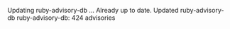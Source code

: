 Updating ruby-advisory-db ...
Already up to date.
Updated ruby-advisory-db
ruby-advisory-db: 424 advisories
